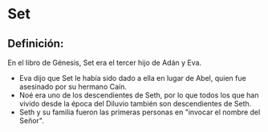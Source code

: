 # Set

## Definición: 

En el libro de Génesis, Set era el tercer hijo de Adán y Eva.

* Eva dijo que Set le había sido dado a ella en lugar de Abel, quien fue asesinado por su hermano Caín.
* Noé era uno de los descendientes de Seth, por lo que todos los que han vivido desde la época del Diluvio también son descendientes de Seth.
* Seth y su familia fueron las primeras personas en "invocar el nombre del Señor".


